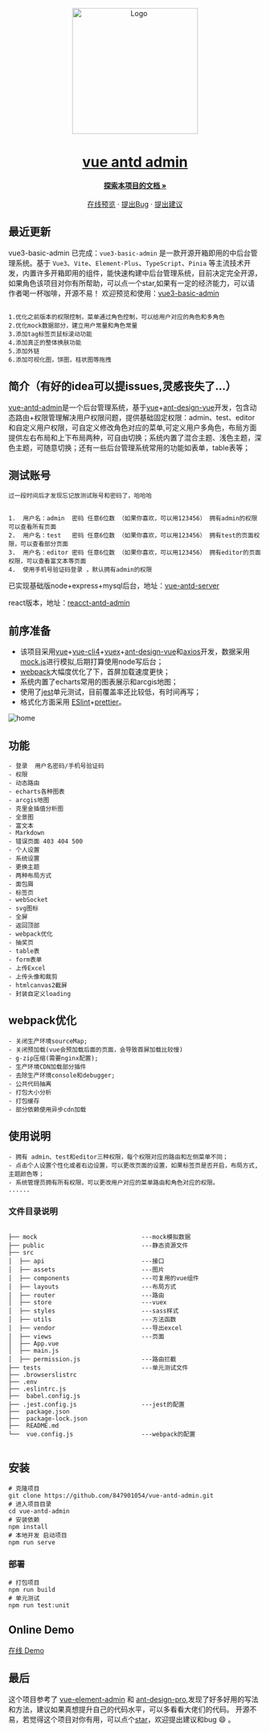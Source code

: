 <p align="center">
  <a href="http://gist006.gitee.io/vue-antd-admin/">
    <img src="https://images.gitee.com/uploads/images/2020/1129/181145_3aeaf5c3_7647779.png" alt="Logo" width="250">
   <h1 align="center"> vue antd admin</h3>
  </a>
</p>

  <p align="center">
    <a href="https://github.com/847901054/vue-antd-admin"><strong>探索本项目的文档 »</strong></a>
    <br />
    <br />
    <a href="http://gist006.gitee.io/vue-antd-admin/">在线预览</a>
    ·
    <a href="https://github.com/847901054/vue-antd-admin/issues">提出Bug</a>
    ·
    <a href="https://github.com/847901054/vue-antd-admin/issues">提出建议</a>
  </p>
  
  
## 最近更新

vue3-basic-admin 已完成：`vue3-basic-admin` 是一款开源开箱即用的中后台管理系统。基于 `Vue3`、`Vite`、`Element-Plus`、`TypeScript`、`Pinia` 等主流技术开发，内置许多开箱即用的组件，能快速构建中后台管理系统，目前决定完全开源，如果角色该项目对你有所帮助，可以点一个star,如果有一定的经济能力，可以请作者喝一杯咖啡，开源不易！
欢迎预览和使用：<a href="https://github.com/847901054/vue3-basic-admin">vue3-basic-admin</a>
```

1.优化之前版本的权限控制，菜单通过角色控制，可以给用户对应的角色和多角色
2.优化mock数据部分，建立用户常量和角色常量
3.添加tag标签页鼠标滚动功能
4.添加真正的整体换肤功能
5.添加外链
6.添加可视化图，饼图，柱状图等拖拽
```

## 简介（有好的idea可以提issues,灵感丧失了...）

[vue-antd-admin](http://gist006.gitee.io/vue-antd-admin/)是一个后台管理系统，基于[vue](https://github.com/vuejs/vue)+[ant-design-vue](https://github.com/vueComponent/ant-design-vue)开发，包含动态路由+权限管理解决用户权限问题，提供基础固定权限：admin、test、editor和自定义用户权限，可自定义修改角色对应的菜单,可定义用户多角色，布局方面提供左右布局和上下布局两种，可自由切换；系统内置了混合主题、浅色主题，深色主题，可随意切换；还有一些后台管理系统常用的功能如表单，table表等；

## 测试账号
```
过一段时间后才发现忘记放测试账号和密码了，哈哈哈


1.  用户名：admin  密码 任意6位数 （如果你喜欢，可以用123456） 拥有admin的权限可以查看所有页面
2.  用户名：test   密码 任意6位数 （如果你喜欢，可以用123456） 拥有test的页面权限，可以查看部分页面
3.  用户名：editor 密码 任意6位数 （如果你喜欢，可以用123456） 拥有editor的页面权限，可以查看富文本等页面
4.  使用手机号验证码登录 ，默认拥有admin的权限

```

已实现基础版node+express+mysql后台，地址：[vue-antd-server](https://github.com/847901054/vue-antd-server)

react版本，地址：[reacct-antd-admin](https://github.com/847901054/react-antd-admin)


## 前序准备
* 该项目采用[vue](https://github.com/vuejs/vue)+[vue-cli4](https://github.com/vuejs/vue-cli)+[vuex](https://github.com/vuejs/vuex)+[ant-design-vue](https://github.com/vueComponent/ant-design-vue)和[axios](https://github.com/axios/axios)开发，数据采用[mock.js](https://github.com/nuysoft/Mock)进行模拟,后期打算使用node写后台；
* [webpack](https://github.com/webpack/webpack)大幅度优化了下，首屏加载速度更快；
* 系统内置了echarts常用的图表展示和arcgis地图；
* 使用了[jest](https://github.com/facebook/jest)单元测试，目前覆盖率还比较低，有时间再写；
* 格式化方面采用 [ESlint](https://github.com/eslint/eslint)+[prettier](https://github.com/prettier/prettier)。

![home](https://images.gitee.com/uploads/images/2020/1129/194928_63e651ea_7647779.png)

## 功能

```
- 登录  用户名密码/手机号验证码
- 权限  
- 动态路由
- echarts各种图表
- arcgis地图
- 克里金插值分析图
- 全景图
- 富文本
- Markdown
- 错误页面 403 404 500
- 个人设置
- 系统设置
- 更换主题
- 两种布局方式
- 面包屑
- 标签页
- webSocket 
- svg图标
- 全屏
- 返回顶部
- webpack优化
- 抽奖页
- table表
- form表单
- 上传Excel
- 上传头像和裁剪
- htmlcanvas2截屏
- 封装自定义loading
```

## webpack优化
```
- 关闭生产环境sourceMap;
- 关闭预加载(vue会预加载后面的页面，会导致首屏加载比较慢)
- g-zip压缩(需要nginx配置);
- 生产环境CDN加载部分插件
- 去除生产环境console和debugger;
- 公共代码抽离
- 打包大小分析
- 打包缓存
- 部分依赖使用异步cdn加载

```

## 使用说明
```
- 拥有 admin、test和editor三种权限，每个权限对应的路由和左侧菜单不同；
- 点击个人设置个性化或者右边设置，可以更改页面的设置，如果标签页是否开启，布局方式,主题颜色等；
- 系统管理员拥有所有权限，可以更改用户对应的菜单路由和角色对应的权限。
......
```


### 文件目录说明
```

├── mock                             ---mock模拟数据
├── public                           ---静态资源文件
├── src          
│  ├── api                           ---接口     
│  ├── assets                        ---图片
│  ├── components                    ---可复用的vue组件
│  ├── layouts                       ---布局方式
│  ├── router                        ---路由
│  ├── store                         ---vuex
│  ├── styles                        ---sass样式
│  ├── utils                         ---方法函数
│  ├── vendor                        ---导出excel
│  ├── views                         ---页面
│  ├── App.vue                       
│  ├── main.js            
│  ├── permission.js                 ---路由拦截           
├── tests                            ---单元测试文件
├── .browserslistrc
├── .env
├── .eslintrc.js
├──  babel.config.js
├── .jest.config.js                  ---jest的配置
├──  package.json
├──  package-lock.json
├──  README.md
└──  vue.config.js                   ---webpack的配置


```


 
## 安装

```
# 克隆项目
git clone https://github.com/847901054/vue-antd-admin.git
# 进入项目目录
cd vue-antd-admin
# 安装依赖
npm install
# 本地开发 启动项目
npm run serve
```


### 部署

```
# 打包项目
npm run build
# 单元测试
npm run test:unit
```

## Online Demo

[在线 Demo](http://gist006.gitee.io/vue-antd-admin/)

## 最后

这个项目参考了 [vue-element-admin](https://panjiachen.gitee.io/vue-element-admin/#/) 和 [ant-design-pro](https://preview.pro.antdv.com/dashboard/workplace),发现了好多好用的写法和方法，建议如果真想提升自己的代码水平，可以多看看大佬们的代码。
开源不易，若觉得这个项目对你有用，可以点个[star](https://github.com/847901054/vue-antd-admin)，欢迎提出建议和bug :smile: 。

